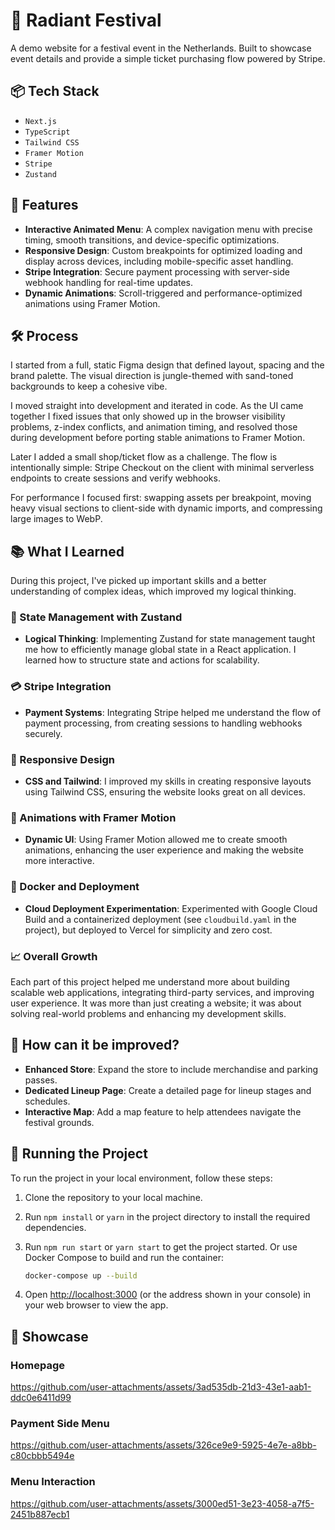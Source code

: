 # 🎪 Radiant Festival

A demo website for a festival event in the Netherlands. Built to showcase event details and provide a simple ticket purchasing flow powered by Stripe.

## 📦 Tech Stack

- `Next.js`
- `TypeScript`
- `Tailwind CSS`
- `Framer Motion`
- `Stripe`
- `Zustand`

## 🚀 Features

- **Interactive Animated Menu**: A complex navigation menu with precise timing, smooth transitions, and device-specific optimizations.
- **Responsive Design**: Custom breakpoints for optimized loading and display across devices, including mobile-specific asset handling.
- **Stripe Integration**: Secure payment processing with server-side webhook handling for real-time updates.
- **Dynamic Animations**: Scroll-triggered and performance-optimized animations using Framer Motion.

## 🛠️ Process

I started from a full, static Figma design that defined layout, spacing and the brand palette. The visual direction is jungle-themed with sand-toned backgrounds to keep a cohesive vibe.

I moved straight into development and iterated in code. As the UI came together I fixed issues that only showed up in the browser visibility problems, z-index conflicts, and animation timing, and resolved those during development before porting stable animations to Framer Motion.

Later I added a small shop/ticket flow as a challenge. The flow is intentionally simple: Stripe Checkout on the client with minimal serverless endpoints to create sessions and verify webhooks.

For performance I focused first: swapping assets per breakpoint, moving heavy visual sections to client-side with dynamic imports, and compressing large images to WebP.

## 📚 What I Learned

During this project, I've picked up important skills and a better understanding of complex ideas, which improved my logical thinking.

### 🧠 State Management with Zustand

- **Logical Thinking**: Implementing Zustand for state management taught me how to efficiently manage global state in a React application. I learned how to structure state and actions for scalability.

### 💳 Stripe Integration

- **Payment Systems**: Integrating Stripe helped me understand the flow of payment processing, from creating sessions to handling webhooks securely.

### 🎨 Responsive Design

- **CSS and Tailwind**: I improved my skills in creating responsive layouts using Tailwind CSS, ensuring the website looks great on all devices.

### 🎥 Animations with Framer Motion

- **Dynamic UI**: Using Framer Motion allowed me to create smooth animations, enhancing the user experience and making the website more interactive.

### 🔄 Docker and Deployment

- **Cloud Deployment Experimentation**: Experimented with Google Cloud Build and a containerized deployment (see `cloudbuild.yaml` in the project), but deployed to Vercel for simplicity and zero cost.

### 📈 Overall Growth

Each part of this project helped me understand more about building scalable web applications, integrating third-party services, and improving user experience. It was more than just creating a website; it was about solving real-world problems and enhancing my development skills.

## 💭 How can it be improved?

- **Enhanced Store**: Expand the store to include merchandise and parking passes.
- **Dedicated Lineup Page**: Create a detailed page for lineup stages and schedules.
- **Interactive Map**: Add a map feature to help attendees navigate the festival grounds.

## 🚦 Running the Project

To run the project in your local environment, follow these steps:

1. Clone the repository to your local machine.
2. Run `npm install` or `yarn` in the project directory to install the required dependencies.
3. Run `npm run start` or `yarn start` to get the project started. Or use Docker Compose to build and run the container:

   ```bash
   docker-compose up --build
   ```

4. Open [http://localhost:3000](http://localhost:3000) (or the address shown in your console) in your web browser to view the app.

## 🎥 Showcase

### Homepage

https://github.com/user-attachments/assets/3ad535db-21d3-43e1-aab1-ddc0e6411d99

### Payment Side Menu

https://github.com/user-attachments/assets/326ce9e9-5925-4e7e-a8bb-c80cbbb5494e

### Menu Interaction

https://github.com/user-attachments/assets/3000ed51-3e23-4058-a7f5-2451b887ecb1
